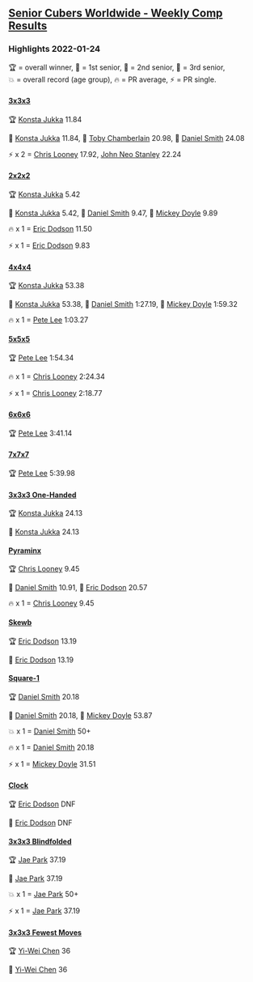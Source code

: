 <style>table {white-space: nowrap;}</style>
<link rel="stylesheet" type="text/css" href="/scw-comp/css/flags.css" />

## [Senior Cubers Worldwide - Weekly Comp Results](/scw-comp/results/)
### Highlights 2022-01-24

<span style="white-space: nowrap;">🏆 = overall winner</span>, <span style="white-space: nowrap;">🥇 = 1st senior</span>, <span style="white-space: nowrap;">🥈 = 2nd senior</span>, <span style="white-space: nowrap;">🥉 = 3rd senior</span>, <span style="white-space: nowrap;">💥 = overall record (age group)</span>, <span style="white-space: nowrap;">🔥 = PR average</span>, <span style="white-space: nowrap;">⚡ = PR single</span>.

#### [3x3x3](333.md)

<span style="white-space: nowrap;">🏆 [Konsta Jukka](../../persons/konsta_jukka/333.md) 11.84</span>

<span style="white-space: nowrap;">🥇 [Konsta Jukka](../../persons/konsta_jukka/333.md) 11.84</span>, <span style="white-space: nowrap;">🥈 [Toby Chamberlain](../../persons/toby_chamberlain/333.md) 20.98</span>, <span style="white-space: nowrap;">🥉 [Daniel Smith](../../persons/daniel_smith/333.md) 24.08</span>

⚡ x 2 = <span style="white-space: nowrap;">[Chris Looney](../../persons/chris_looney/333.md) 17.92</span>, <span style="white-space: nowrap;">[John Neo Stanley](../../persons/john_neo_stanley/333.md) 22.24</span>

#### [2x2x2](222.md)

<span style="white-space: nowrap;">🏆 [Konsta Jukka](../../persons/konsta_jukka/222.md) 5.42</span>

<span style="white-space: nowrap;">🥇 [Konsta Jukka](../../persons/konsta_jukka/222.md) 5.42</span>, <span style="white-space: nowrap;">🥈 [Daniel Smith](../../persons/daniel_smith/222.md) 9.47</span>, <span style="white-space: nowrap;">🥉 [Mickey Doyle](../../persons/mickey_doyle/222.md) 9.89</span>

🔥 x 1 = <span style="white-space: nowrap;">[Eric Dodson](../../persons/eric_dodson/222.md) 11.50</span>

⚡ x 1 = <span style="white-space: nowrap;">[Eric Dodson](../../persons/eric_dodson/222.md) 9.83</span>

#### [4x4x4](444.md)

<span style="white-space: nowrap;">🏆 [Konsta Jukka](../../persons/konsta_jukka/444.md) 53.38</span>

<span style="white-space: nowrap;">🥇 [Konsta Jukka](../../persons/konsta_jukka/444.md) 53.38</span>, <span style="white-space: nowrap;">🥈 [Daniel Smith](../../persons/daniel_smith/444.md) 1:27.19</span>, <span style="white-space: nowrap;">🥉 [Mickey Doyle](../../persons/mickey_doyle/444.md) 1:59.32</span>

🔥 x 1 = <span style="white-space: nowrap;">[Pete Lee](../../persons/pete_lee/444.md) 1:03.27</span>

#### [5x5x5](555.md)

<span style="white-space: nowrap;">🏆 [Pete Lee](../../persons/pete_lee/555.md) 1:54.34</span>

🔥 x 1 = <span style="white-space: nowrap;">[Chris Looney](../../persons/chris_looney/555.md) 2:24.34</span>

⚡ x 1 = <span style="white-space: nowrap;">[Chris Looney](../../persons/chris_looney/555.md) 2:18.77</span>

#### [6x6x6](666.md)

<span style="white-space: nowrap;">🏆 [Pete Lee](../../persons/pete_lee/666.md) 3:41.14</span>

#### [7x7x7](777.md)

<span style="white-space: nowrap;">🏆 [Pete Lee](../../persons/pete_lee/777.md) 5:39.98</span>

#### [3x3x3 One-Handed](333oh.md)

<span style="white-space: nowrap;">🏆 [Konsta Jukka](../../persons/konsta_jukka/333oh.md) 24.13</span>

<span style="white-space: nowrap;">🥇 [Konsta Jukka](../../persons/konsta_jukka/333oh.md) 24.13</span>

#### [Pyraminx](pyram.md)

<span style="white-space: nowrap;">🏆 [Chris Looney](../../persons/chris_looney/pyram.md) 9.45</span>

<span style="white-space: nowrap;">🥇 [Daniel Smith](../../persons/daniel_smith/pyram.md) 10.91</span>, <span style="white-space: nowrap;">🥈 [Eric Dodson](../../persons/eric_dodson/pyram.md) 20.57</span>

🔥 x 1 = <span style="white-space: nowrap;">[Chris Looney](../../persons/chris_looney/pyram.md) 9.45</span>

#### [Skewb](skewb.md)

<span style="white-space: nowrap;">🏆 [Eric Dodson](../../persons/eric_dodson/skewb.md) 13.19</span>

<span style="white-space: nowrap;">🥇 [Eric Dodson](../../persons/eric_dodson/skewb.md) 13.19</span>

#### [Square-1](sq1.md)

<span style="white-space: nowrap;">🏆 [Daniel Smith](../../persons/daniel_smith/sq1.md) 20.18</span>

<span style="white-space: nowrap;">🥇 [Daniel Smith](../../persons/daniel_smith/sq1.md) 20.18</span>, <span style="white-space: nowrap;">🥈 [Mickey Doyle](../../persons/mickey_doyle/sq1.md) 53.87</span>

💥 x 1 = <span style="white-space: nowrap;">[Daniel Smith](../../persons/daniel_smith/sq1.md) 50+</span>

🔥 x 1 = <span style="white-space: nowrap;">[Daniel Smith](../../persons/daniel_smith/sq1.md) 20.18</span>

⚡ x 1 = <span style="white-space: nowrap;">[Mickey Doyle](../../persons/mickey_doyle/sq1.md) 31.51</span>

#### [Clock](clock.md)

<span style="white-space: nowrap;">🏆 [Eric Dodson](../../persons/eric_dodson/clock.md) DNF</span>

<span style="white-space: nowrap;">🥇 [Eric Dodson](../../persons/eric_dodson/clock.md) DNF</span>

#### [3x3x3 Blindfolded](333bf.md)

<span style="white-space: nowrap;">🏆 [Jae Park](../../persons/jae_park/333bf.md) 37.19</span>

<span style="white-space: nowrap;">🥇 [Jae Park](../../persons/jae_park/333bf.md) 37.19</span>

💥 x 1 = <span style="white-space: nowrap;">[Jae Park](../../persons/jae_park/333bf.md) 50+</span>

⚡ x 1 = <span style="white-space: nowrap;">[Jae Park](../../persons/jae_park/333bf.md) 37.19</span>

#### [3x3x3 Fewest Moves](333fm.md)

<span style="white-space: nowrap;">🏆 [Yi-Wei Chen](../../persons/yi_wei_chen/333fm.md) 36</span>

<span style="white-space: nowrap;">🥇 [Yi-Wei Chen](../../persons/yi_wei_chen/333fm.md) 36</span>


<!-- Global site tag (gtag.js) - Google Analytics -->
<script async src="https://www.googletagmanager.com/gtag/js?id=UA-86348435-3"></script>
<script>window.dataLayer = window.dataLayer || []; function gtag() {dataLayer.push(arguments);} gtag('js', new Date()); gtag('config', 'UA-86348435-3');</script>

